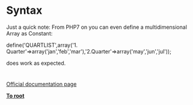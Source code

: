 # Syntax





Just a quick note:
From PHP7 on you can even define a multidimensional Array as Constant:

define(&apos;QUARTLIST&apos;,array(&apos;1. Quarter&apos;=&gt;array(&apos;jan&apos;,&apos;feb&apos;,&apos;mar&apos;),&apos;2.Quarter&apos;=&gt;array(&apos;may&apos;,&apos;jun&apos;,&apos;jul&apos;));

does work as expected.

  

#

[Official documentation page](https://www.php.net/manual/en/language.constants.syntax.php)

**[To root](/README.md)**